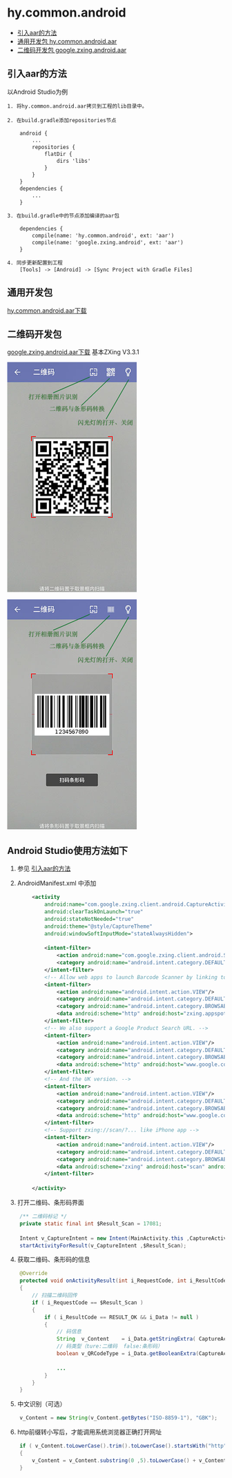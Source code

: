 # hy.common.android


* [引入aar的方法](#引入aar的方法)
* [通用开发包 hy.common.android.aar](#通用开发包)
* [二维码开发包 google.zxing.android.aar](#二维码开发包)



引入aar的方法
------
以Android Studio为例

    1. 将hy.common.android.aar拷贝到工程的lib目录中。

    2. 在build.gradle添加repositories节点
```
    android {
        ...
        repositories {
            flatDir {
                dirs 'libs'
            }
        }
    }
    dependencies {
        ...
    }
```

    3. 在build.gradle中的节点添加编译的aar包
```
    dependencies {
        compile(name: 'hy.common.android', ext: 'aar')
        compile(name: 'google.zxing.android', ext: 'aar')
    }
```

    4. 同步更新配置到工程
        [Tools] -> [Android] -> [Sync Project with Gradle Files]



通用开发包
------
[hy.common.android.aar下载](hy.common.android.aar)


二维码开发包
------
[google.zxing.android.aar下载](google.zxing.android.aar) 基本ZXing V3.3.1

![image](images/Demo-2D.jpg)

![image](images/Demo-1D.jpg)

Android Studio使用方法如下
--------
1. 参见 [引入aar的方法](#引入aar的方法)

2. AndroidManifest.xml 中添加
```xml
        <activity
            android:name="com.google.zxing.client.android.CaptureActivity"
            android:clearTaskOnLaunch="true"
            android:stateNotNeeded="true"
            android:theme="@style/CaptureTheme"
            android:windowSoftInputMode="stateAlwaysHidden">

            <intent-filter>
                <action android:name="com.google.zxing.client.android.SCAN"/>
                <category android:name="android.intent.category.DEFAULT"/>
            </intent-filter>
            <!-- Allow web apps to launch Barcode Scanner by linking to http://zxing.appspot.com/scan. -->
            <intent-filter>
                <action android:name="android.intent.action.VIEW"/>
                <category android:name="android.intent.category.DEFAULT"/>
                <category android:name="android.intent.category.BROWSABLE"/>
                <data android:scheme="http" android:host="zxing.appspot.com" android:path="/scan"/>
            </intent-filter>
            <!-- We also support a Google Product Search URL. -->
            <intent-filter>
                <action android:name="android.intent.action.VIEW"/>
                <category android:name="android.intent.category.DEFAULT"/>
                <category android:name="android.intent.category.BROWSABLE"/>
                <data android:scheme="http" android:host="www.google.com" android:path="/m/products/scan"/>
            </intent-filter>
            <!-- And the UK version. -->
            <intent-filter>
                <action android:name="android.intent.action.VIEW"/>
                <category android:name="android.intent.category.DEFAULT"/>
                <category android:name="android.intent.category.BROWSABLE"/>
                <data android:scheme="http" android:host="www.google.co.uk" android:path="/m/products/scan"/>
            </intent-filter>
            <!-- Support zxing://scan/?... like iPhone app -->
            <intent-filter>
                <action android:name="android.intent.action.VIEW"/>
                <category android:name="android.intent.category.DEFAULT"/>
                <category android:name="android.intent.category.BROWSABLE"/>
                <data android:scheme="zxing" android:host="scan" android:path="/"/>
            </intent-filter>

        </activity>
```

3. 打开二维码、条形码界面
```java
    /** 二维码标记 */
    private static final int $Result_Scan = 17081;
    
    Intent v_CaptureIntent = new Intent(MainActivity.this ,CaptureActivity.class);
    startActivityForResult(v_CaptureIntent ,$Result_Scan);
```

4. 获取二维码、条形码的信息
```java
    @Override
    protected void onActivityResult(int i_RequestCode, int i_ResultCode, Intent i_Data)
    {
        // 扫描二维码回传
        if ( i_RequestCode == $Result_Scan )
        {
            if ( i_ResultCode == RESULT_OK && i_Data != null )
            {
                // 码信息
                String  v_Content    = i_Data.getStringExtra( CaptureActivity.$Decode_Content_Key);
                // 码类型（ture:二维码  false:条形码）
                boolean v_QRCodeType = i_Data.getBooleanExtra(CaptureActivity.$Decode_QRCodeType ,true);
                
                ...
            }
        }
    }
```

5. 中文识别（可选）
```java
    v_Content = new String(v_Content.getBytes("ISO-8859-1"), "GBK");
```

6. http前缀转小写后，才能调用系统浏览器正确打开网址
```java
    if ( v_Content.toLowerCase().trim().toLowerCase().startsWith("http") )
    {
        v_Content = v_Content.substring(0 ,5).toLowerCase() + v_Content.substring(5);
    }
```